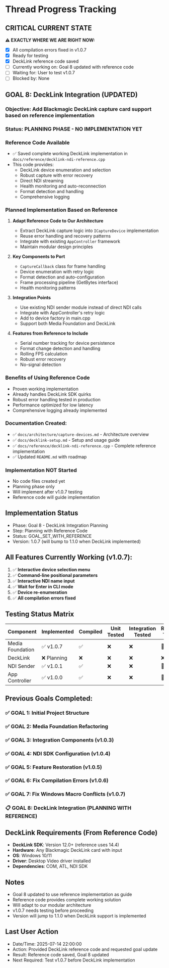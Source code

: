 # Thread Progress Tracking

## CRITICAL CURRENT STATE
**⚠️ EXACTLY WHERE WE ARE RIGHT NOW:**
- [x] All compilation errors fixed in v1.0.7
- [x] Ready for testing
- [x] DeckLink reference code saved
- [ ] Currently working on: Goal 8 updated with reference code
- [ ] Waiting for: User to test v1.0.7
- [ ] Blocked by: None

## GOAL 8: DeckLink Integration (UPDATED)
### Objective: Add Blackmagic DeckLink capture card support based on reference implementation

### Status: PLANNING PHASE - NO IMPLEMENTATION YET

### Reference Code Available
- ✅ Saved complete working DeckLink implementation in `docs/reference/decklink-ndi-reference.cpp`
- This code provides:
  - DeckLink device enumeration and selection
  - Robust capture with error recovery
  - Direct NDI streaming
  - Health monitoring and auto-reconnection
  - Format detection and handling
  - Comprehensive logging

### Planned Implementation Based on Reference
1. **Adapt Reference Code to Our Architecture**
   - Extract DeckLink capture logic into `ICaptureDevice` implementation
   - Reuse error handling and recovery patterns
   - Integrate with existing `AppController` framework
   - Maintain modular design principles

2. **Key Components to Port**
   - `CaptureCallback` class for frame handling
   - Device enumeration with retry logic
   - Format detection and auto-configuration
   - Frame processing pipeline (GetBytes interface)
   - Health monitoring patterns

3. **Integration Points**
   - Use existing NDI sender module instead of direct NDI calls
   - Integrate with AppController's retry logic
   - Add to device factory in main.cpp
   - Support both Media Foundation and DeckLink

4. **Features from Reference to Include**
   - Serial number tracking for device persistence
   - Format change detection and handling
   - Rolling FPS calculation
   - Robust error recovery
   - No-signal detection

### Benefits of Using Reference Code
- Proven working implementation
- Already handles DeckLink SDK quirks
- Robust error handling tested in production
- Performance optimized for low latency
- Comprehensive logging already implemented

### Documentation Created:
- ✅ `docs/architecture/capture-devices.md` - Architecture overview
- ✅ `docs/decklink-setup.md` - Setup and usage guide
- ✅ `docs/reference/decklink-ndi-reference.cpp` - Complete reference implementation
- ✅ Updated `README.md` with roadmap

### Implementation NOT Started
- No code files created yet
- Planning phase only
- Will implement after v1.0.7 testing
- Reference code will guide implementation

## Implementation Status
- Phase: Goal 8 - DeckLink Integration Planning
- Step: Planning with Reference Code
- Status: GOAL_SET_WITH_REFERENCE
- Version: 1.0.7 (will bump to 1.1.0 when DeckLink implemented)

## All Features Currently Working (v1.0.7):
1. ✅ **Interactive device selection menu**
2. ✅ **Command-line positional parameters**
3. ✅ **Interactive NDI name input**
4. ✅ **Wait for Enter in CLI mode**
5. ✅ **Device re-enumeration**
6. ✅ **All compilation errors fixed**

## Testing Status Matrix
| Component | Implemented | Compiled | Unit Tested | Integration Tested | Runtime Tested |
|-----------|------------|----------|-------------|-------------------|----------------|
| Media Foundation | ✅ v1.0.7 | ✅ | ❌ | ❌ | 🔄 |
| DeckLink | ❌ Planning | ❌ | ❌ | ❌ | ❌ |
| NDI Sender | ✅ v1.0.1 | ✅ | ❌ | ❌ | 🔄 |
| App Controller | ✅ v1.0.0 | ✅ | ❌ | ❌ | 🔄 |

## Previous Goals Completed:
### ✅ GOAL 1: Initial Project Structure
### ✅ GOAL 2: Media Foundation Refactoring
### ✅ GOAL 3: Integration Components (v1.0.3)
### ✅ GOAL 4: NDI SDK Configuration (v1.0.4)
### ✅ GOAL 5: Feature Restoration (v1.0.5)
### ✅ GOAL 6: Fix Compilation Errors (v1.0.6)
### ✅ GOAL 7: Fix Windows Macro Conflicts (v1.0.7)
### 📋 GOAL 8: DeckLink Integration (PLANNING WITH REFERENCE)

## DeckLink Requirements (From Reference Code)
- **DeckLink SDK**: Version 12.0+ (reference uses 14.4)
- **Hardware**: Any Blackmagic DeckLink card with input
- **OS**: Windows 10/11
- **Driver**: Desktop Video driver installed
- **Dependencies**: COM, ATL, NDI SDK

## Notes
- Goal 8 updated to use reference implementation as guide
- Reference code provides complete working solution
- Will adapt to our modular architecture
- v1.0.7 needs testing before proceeding
- Version will jump to 1.1.0 when DeckLink support is implemented

## Last User Action
- Date/Time: 2025-07-14 22:00:00
- Action: Provided DeckLink reference code and requested goal update
- Result: Reference code saved, Goal 8 updated
- Next Required: Test v1.0.7 before DeckLink implementation
